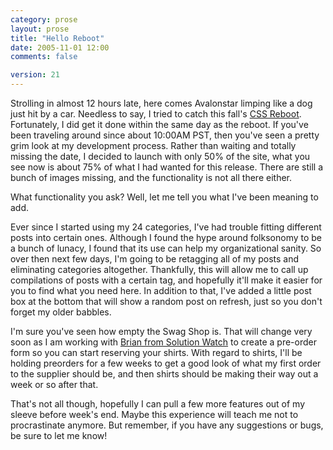 ```yaml
---
category: prose
layout: prose
title: "Hello Reboot"
date: 2005-11-01 12:00
comments: false

version: 21
---
```


Strolling in almost 12 hours late, here comes Avalonstar limping like a dog just hit by a car. Needless to say, I tried to catch this fall's [CSS Reboot][1]. Fortunately, I did get it done within the same day as the reboot. If you've been traveling around since about 10:00AM PST, then you've seen a pretty grim look at my development process. Rather than waiting and totally missing the date, I decided to launch with only 50% of the site, what you see now is about 75% of what I had wanted for this release. There are still a bunch of images missing, and the functionality is not all there either.

What functionality you ask? Well, let me tell you what I've been meaning to add.

Ever since I started using my 24 categories, I've had trouble fitting different posts into certain ones. Although I found the hype around folksonomy to be a bunch of lunacy, I found that its use can help my organizational sanity. So over then next few days, I'm going to be retagging all of my posts and eliminating categories altogether. Thankfully, this will allow me to call up compilations of posts with a certain tag, and hopefully it'll make it easier for you to find what you need here. In addition to that, I've added a little post box at the bottom that will show a random post on refresh, just so you don't forget my older babbles.

I'm sure you've seen how empty the Swag Shop is. That will change very soon as I am working with [Brian from Solution Watch][2] to create a pre-order form so you can start reserving your shirts. With regard to shirts, I'll be holding preorders for a few weeks to get a good look of what my first order to the supplier should be, and then shirts should be making their way out a week or so after that.

That's not all though, hopefully I can pull a few more features out of my sleeve before week's end. Maybe this experience will teach me not to procrastinate anymore. But remember, if you have any suggestions or bugs, be sure to let me know!

[1]: http://cssreboot.com/
[2]: http://solutionwatch.com/
